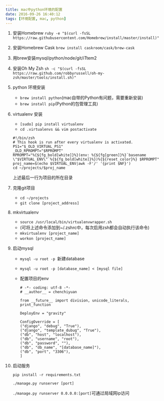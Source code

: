 ```yaml
---
title: mac中python环境的配置
date: 2016-09-26 16:40:12
tags: [环境配置, mac, python]
---
```

1. 安装Homebrew 
	`ruby -e "$(curl -fsSL https://raw.githubusercontent.com/Homebrew/install/master/install)"`
	
2. 安装Homebrew Cask
	`brew install caskroom/cask/brew-cask`

3. 用brew安装mysql/python/node/git/iTtem2

4. 安装Oh My Zsh
	`sh -c "$(curl -fsSL https://raw.github.com/robbyrussell/oh-my-zsh/master/tools/install.sh)"`
	
5. python 环境安装
	- `brew install python`(mac自带的Python有问题，需要重新安装)
	- `brew install pip`(Python的包管理工具)
	
6. virtualenv 安装
	
	- `[sudo] pip install virtualenv`
	- `cd .virtualenvs && vim postactivate`

	```
	#!/bin/zsh
	# This hook is run after every virtualenv is activated.
	PS1="$_OLD_VIRTUAL_PS1"
	_OLD_RPROMPT="$RPROMPT"
	RPROMPT="%{${fg_bold[white]}%}(env: %{${fg[green]}%}`basename \"$VIRTUAL_ENV\"`%{${fg_bold[white]}%})%{${reset_color}%} $RPROMPT"
	proj_name=$(echo $VIRTUAL_ENV|awk -F'/' '{print $NF}')
	cd ~/projects/$proj_name
	```
	上述最后一行为项目的所在目录
	
7. 克隆git项目
	
	- `cd ~/projects`
	- `git clone [project_address]`
	
8. mkvirtualenv
	- `source /usr/local/bin/virtualenvwrapper.sh`
	- (可将上述命令添加到~/.zshrc中，每次启用zsh都会自动执行该命令)
	- `mkvirtualenv [project_name]`
	- `workon [project_name]`

9. 启动mysql
	- `mysql -u root -p `新建database
	- `mysql -u root -p [database_name] < [mysql file]`
	- 配置项目的env
	
		```
		# -*- coding: utf-8 -*-
		# __author__ = chenchiyuan
		
		from __future__ import division, unicode_literals, print_function
		
		DeployEnv = "gravity"
		
		ConfigOverride = [
		("django", "debug", "True"),
		("django", "template_dubug", "True"),
		("db", "host", "localhost"),
		("db", "username", "root"),
		("db", "password", ""),
		("db", "db_name", "[database_name]"),
		("db", "port", "3306"),
		]
		```

10. 启动服务

	`pip install -r requirements.txt`
	
	`./manage.py runserver [port]`
	
	`./manage.py runserver 0.0.0.0:[port]`可通过局域网ip访问
